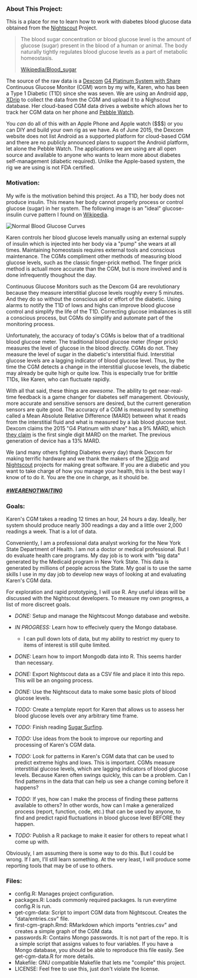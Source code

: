 ### About This Project:

This is a place for me to learn how to work with diabetes blood
glucose data obtained from the
[Nightscout](http://www.nightscout.info/) Project.

> The blood sugar concentration or blood glucose level is the amount
> of glucose (sugar) present in the blood of a human or animal. The
> body naturally tightly regulates blood glucose levels as a part of
> metabolic homeostasis.
>
> [Wikipedia/Blood_sugar](https://en.wikipedia.org/wiki/Blood_sugar)

The source of the raw data is a [Dexcom](http://www.dexcom.com/)
[G4 Platinum System with Share](http://www.dexcom.com/dexcom-g4-platinum-share)
Continuous Glucose Monitor (CGM) worn by my wife, Karen, who has been
a Type 1 Diabetic (T1D) since she was seven. We are using an Android
app, [XDrip](https://stephenblackwasalreadytaken.github.io/xDrip/) to
collect the data from the CGM and upload it to a Nighscout
database. Her cloud-based CGM data drives a website which allows her
to track her CGM data on her phone and
[Pebble Watch](http://www.nightscout.info/wiki/labs/pebble_watchface_custom_alerts).

You *can* do all of this with an Apple Phone and Apple watch ($$$) or
you can DIY and build your own rig as we have. As of June 2015, the
Dexcom website does not list Android as a supported platform for
cloud-based CGM and there are no publicly announced plans to support
the Android platform, let alone the Pebble Watch. The applications we
are using are all open source and available to anyone who wants to
learn more about diabetes self-management (diabetic required). Unlike
the Apple-based system, the rig we are using is not FDA certified.

### Motivation:

My wife is the motivation behind this project. As a T1D, her body does
not produce insulin. This means her body cannot properly process or
control glucose (sugar) in her system. The following image is an
"ideal" glucose-insulin curve pattern I found on
[Wikipedia](https://en.wikipedia.org/wiki/Blood_sugar#/media/File:Suckale08_fig3_glucose_insulin_day.png).

![Normal Blood Glucose Curves](images/suckale08_fig3_glucose_insulin_day.png
 "Jakob Suckale, Michele Solimena - Solimena Lab and Review Suckale
 Solimena 2008 Frontiers in Bioscience PMID 18508724, preprint PDF
 from Nature Precedings, original data: Daly et al. 1998 PMID
 9625092")

Karen controls her blood glucose levels manually using an external
supply of insulin which is injected into her body via a "pump" she
wears at all times. Maintaining homeostasis requires external tools
and conscious maintenance. The CGMs compliment other methods of
measuring blood glucose levels, such as the classic finger-prick
method. The finger prick method is actuall more accurate than the CGM,
but is more involved and is done infrequently thoughout the day.

Continuous Glucose Monitors such as the Dexcom G4 are revolutionary
because they measure interstitial glucose levels roughly every 5
minutes. And they do so without the conscious aid or effort of the
diabetic. Using alarms to notify the T1D of lows and highs can improve
blood glucose control and simplify the life of the T1D. Correcting
glucose imbalances is still a conscious process, but CGMs do simplify
and automate part of the monitoring process.

Unfortunately, the accuracy of today's CGMs is below that of a
traditional blood glucose meter. The traditional blood glucose meter
(finger prick) measures the level of glucose in the blood
directly. CGMs do not. They measure the level of sugar in the
diabetic's interstitial fluid. Interstitial glucose levels are a
lagging indicator of blood glucose level. Thus, by the time the CGM
detects a change in the interstitial glucose levels, the diabetic may
already be quite high or quite low. This is especially true for
brittle T1Ds, like Karen, who can fluctuate rapidly.

With all that said, these things are _awesome_. The ability to get
near-real-time feedback is a game changer for diabetes self
management. Obviously, more accurate and sensitive sensors are
desired, but the current generation sensors are quite good. The
accuracy of a CGM is measured by something called a Mean Absolute
Relative Difference (MARD) between what it reads from the interstitial
fluid and what is measured by a lab blood glucose test. Dexcom claims
the 2015 "G4 Platinum with share" has a 9% MARD, which
[they claim](http://www.dexcom.com/dexcom-g4-platinum-performance) is
the first single digit MARD on the market. The previous generation
of device has a 13% MARD.

We (and many others fighting Diabetes every day) thank Dexcom for
making terrific hardware and we thank the makers of the
[XDrip](https://stephenblackwasalreadytaken.github.io/xDrip/) and
[Nightscout](http://www.nightscout.info/) projects for making great
software. If you are a diabetic and you want to take charge of how you
manage your health, this is the best way I know of to do it. You are
the one in charge, as it should be.

##### [#WEARENOTWAITING](https://twitter.com/hashtag/wearenotwaiting)

### Goals:

Karen's CGM takes a reading 12 times an hour, 24 hours a day. Ideally,
her system should produce nearly 300 readings a day and a little over
2,000 readings a week. That is a lot of data.

Conveniently, I am a professional data analyst working for the New
York State Department of Health. I am not a doctor or medical
professional. But I do evaluate health care programs. My day job is to
work with "big data" generated by the Medicaid program in New York
State. This data is generated by millions of people across the
State. My goal is to use the same skills I use in my day job to
develop new ways of looking at and evaluating Karen's CGM data.

For exploration and rapid prototyping, I will use R. Any useful ideas
will be discussed with the Nightscout developers. To measure my own
progress, a list of more discreet goals.

- *DONE:* Setup and manage the Nightscout Mongo database and
  website.
- *IN PROGRESS:* Learn how to effecively query the Mongo database.

    - I can pull down lots of data, but my ability to restrict my query to
      items of interest is still quite limited.

- *DONE:* Learn how to import Mongodb data into R. This seems harder
  than necessary.
- *DONE:* Export Nightscout data as a CSV file and place it into this
  repo. This will be an ongoing process.
- *DONE:* Use the Nightscout data to make some basic plots of blood
  glucose levels.
- *TODO:* Create a template report for Karen that allows us to assess
  her blood glucose levels over any arbitrary time frame.
- *TODO:* Finish reading [Sugar Surfing](http://sugarsurfing.com/).
- *TODO:* Use ideas from the book to improve our reporting and
  processing of Karen's CGM data.
- *TODO:* Look for patterns in Karen's CGM data that can be used to
  predict extreme highs and lows. This is important. CGMs measure
  interstitial glucose levels, which are lagging indicators of blood
  glucose levels. Because Karen often swings quickly, this can be a
  problem. Can I find patterns in the data that can help us see a
  change coming before it happens?
- *TODO:* If yes, how can I make the process of finding these patterns
  available to others? In other words, how can I make a generalized
  process (report, function, code, etc.) that can be used by anyone,
  to find and predict rapid fluctuations in blood glucose level BEFORE
  they happen.
- *TODO:* Publish a R package to make it easier for others to repeat
  what I come up with.

Obviously, I am assuming there is some way to do this. But I could be
wrong. If I am, I'll still learn something. At the very least, I will
produce some reporting tools that may be of use to others.

### Files:

- config.R: Manages project configuration.
- packages.R: Loads commonly required packages. Is run everytime
  config.R is run.
- get-cgm-data: Script to import CGM data from Nightscout. Creates the
  "data/entries.csv" file.
- first-cgm-graph.Rmd: RMarkdown which imports "entries.csv" and
  creates a simple graph of the CGM data.
- passwords.R: Contains Mongo passwords. It is not part of the
  repo. It is a simple script that assigns values to four
  variables. If you have a Mongo database, you should be able to
  reproduce this file easily. See get-cgm-data.R for more details.
- Makefile: GNU compatible Makefile that lets me "compile" this
  project.
- LICENSE: Feel free to use this, just don't violate the license.
